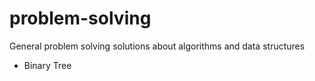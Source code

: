 # problem-solving
General problem solving solutions about algorithms and data structures 

- Binary Tree

